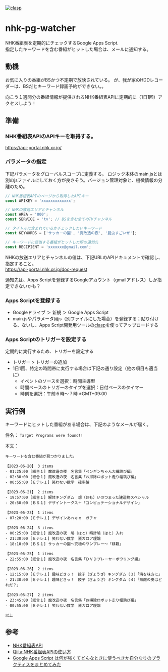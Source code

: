 [![clasp](https://img.shields.io/badge/built%20with-clasp-4285f4.svg)](https://github.com/google/clasp)

# nhk-pg-watcher
NHK番組表を定期的にチェックするGoogle Apps Script.  
指定したキーワードを含む番組がヒットした場合は、メールに通知する。

## 動機
お気に入りの番組がBSかつ不定期で放映されている。
が、我が家のHDDレコーダーは、BSだとキーワード録画予約ができない。。

向こう１週間分の番組情報が提供されるNHK番組表APIに定期的に（1日1回）アクセスしよう！

## 準備
### NHK番組表APIのAPIキーを取得する。
https://api-portal.nhk.or.jp/ 

### パラメータの指定
下記パラメータをグローバルスコープに定義する。
ロジック本体のmain.jsとは別のjsファイルにしておく方が良さそう。バージョン管理対象と、機微情報の分離のため。

```js
// NHK番組表APIのページから取得したAPIキー
const APIKEY = 'xxxxxxxxxxxxx';

// NHKの放送エリアとチャンネル
const AREA = '000';
const SERVICE = 'tv'; // BSを含む全てのTVチャンネル

// タイトルに含まれているかチェックしたいキーワード
const KEYWORDS = ['サッカーの園', '魔改造の夜', '昆虫すごいぜ'];

// キーワードに該当する番組がヒットした際の通知先
const RECIPIENT = 'xxxxxxx@gmail.com';
```

NHKの放送エリアとチャンネルの値は、下記URLのAPIドキュメントで確認し、指定すること。  
https://api-portal.nhk.or.jp/doc-request

通知先は、Apps Scriptを登録するGoogleアカウント（gmailアドレス）しか指定できないかも？

### Apps Scriptを登録する
- Googleドライブ ＞ 新規 ＞ Google Apps Script
- main.jsやパラメータ用js（別ファイルにした場合）を登録する；貼り付ける、ないし、Apps Script開発用ツールの[clasp](https://github.com/google/clasp)を使ってアップロードする

### Apps Scriptのトリガーを設定する
定期的に実行するため、トリガーを設定する
- トリガー > トリガーの追加
- 1日1回、特定の時間帯に実行する場合は下記の通り設定（他の項目も適当に）
  - イベントのソースを選択：時間主導型
  - 時間ベースのトリガーのタイプを選択：日付ベースのタイマー
  - 時刻を選択：午前６時〜７時 ※GMT+09:00

## 実行例
キーワードにヒットした番組がある場合は、下記のようなメールが届く。

件名： `Target Programs were found!!`

本文：
```
キーワードを含む番組が見つかりました。

【2023-06-20】 3 items
- 01:25:00 [総合１] 魔改造の夜　名言集「ペンギンちゃん大縄跳び編」
- 02:30:00 [総合１] 魔改造の夜　名言集「お掃除ロボット走り幅跳び編」
- 00:55:00 [Ｅテレ１] 笑わない数学　確率論

【2023-06-21】 2 items
- 19:57:00 [総合１] 解体キングダム　想（おも）いのつまった建造物スペシャル
- 20:50:00 [ＢＳ１] デザイントークス＋「コンピュテーショナルデザイン」

【2023-06-23】 1 items
- 07:20:00 [Ｅテレ１] デザインあｎｅｏ　ガチャ

【2023-06-24】 3 items
- 00:25:00 [総合１] 魔改造の夜　鳩（はと）時計鳩（はと）入れ
- 21:30:00 [Ｅテレ１] 笑わない数学　🈡ガロア理論
- 18:10:00 [ＢＳ１] サッカーの園～究極のワンプレー～「移籍」

【2023-06-25】 1 items
- 22:55:00 [総合１] 魔改造の夜　名言集「ＤＶＤプレーヤーボウリング編」

【2023-06-26】 2 items
- 12:15:00 [Ｅテレ１] 趣味どきっ！　餃子（ぎょうざ）キングダム（３）「海を味方に」
- 21:30:00 [Ｅテレ１] 趣味どきっ！　餃子（ぎょうざ）キングダム（４）「無敵の皮はどれだ？」

【2023-06-27】 2 items
- 23:45:00 [総合１] 魔改造の夜　名言集「お掃除ロボット走り幅跳び編」
- 00:55:00 [Ｅテレ１] 笑わない数学　🈡ガロア理論

以上
```


## 参考
- [NHK番組表API](https://api-portal.nhk.or.jp/)
- [Qiita:NHK番組表APIの使い方](https://qiita.com/nkojima/items/88e5dd01a1401db8af7d)
- [Google Apps Script は何が強くてどんなときに使うべきか自分なりのプラクティスをまとめてみた](https://medium.com/google-cloud-jp/google-apps-script-%E3%81%AF%E4%BD%95%E3%81%8C%E5%BC%B7%E3%81%8F%E3%81%A6%E3%81%A9%E3%82%93%E3%81%AA%E3%81%A8%E3%81%8D%E3%81%AB%E4%BD%BF%E3%81%86%E3%81%B9%E3%81%8D%E3%81%8B%E8%87%AA%E5%88%86%E3%81%AA%E3%82%8A%E3%81%AE%E3%83%97%E3%83%A9%E3%82%AF%E3%83%86%E3%82%A3%E3%82%B9%E3%82%92%E3%81%BE%E3%81%A8%E3%82%81%E3%81%A6%E3%81%BF%E3%81%9F-248b3b0cfd20)

